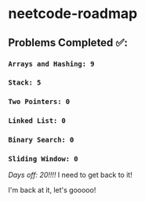 # neetcode-roadmap

## Problems Completed ✅:  
  ### ```Arrays and Hashing: 9```
  ### ```Stack: 5```
  ### ```Two Pointers: 0```
  ### ```Linked List: 0```
  ### ```Binary Search: 0```
  ### ```Sliding Window: 0```


*Days off: 20!!!!* I need to get back to it!

I'm back at it, let's gooooo!
